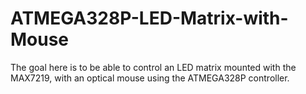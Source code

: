 # ATMEGA328P-LED-Matrix-with-Mouse
The goal here is to be able to control an LED matrix mounted with the MAX7219, with an optical mouse using the ATMEGA328P controller.
